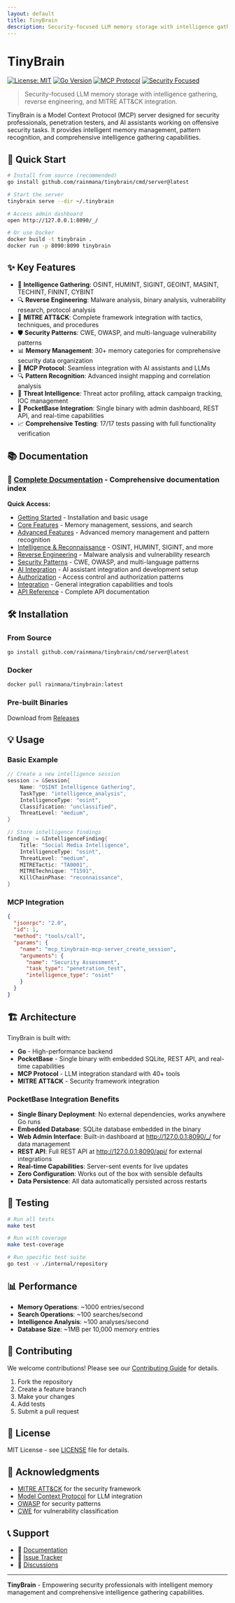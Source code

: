 ```yaml
---
layout: default
title: TinyBrain
description: Security-focused LLM memory storage with intelligence gathering, reverse engineering, and MITRE ATT&CK integration
---
```


<!-- Force rebuild - Dark theme test -->

# TinyBrain

[![License: MIT](https://img.shields.io/badge/License-MIT-yellow.svg)](https://opensource.org/licenses/MIT)
[![Go Version](https://img.shields.io/badge/Go-1.21+-blue.svg)](https://golang.org/)
[![MCP Protocol](https://img.shields.io/badge/MCP-Protocol-green.svg)](https://modelcontextprotocol.io/)
[![Security Focused](https://img.shields.io/badge/Security-Focused-red.svg)](https://github.com/rainmana/tinybrain)

> Security-focused LLM memory storage with intelligence gathering, reverse engineering, and MITRE ATT&CK integration.

TinyBrain is a Model Context Protocol (MCP) server designed for security professionals, penetration testers, and AI assistants working on offensive security tasks. It provides intelligent memory management, pattern recognition, and comprehensive intelligence gathering capabilities.

## 🚀 Quick Start

```bash
# Install from source (recommended)
go install github.com/rainmana/tinybrain/cmd/server@latest

# Start the server
tinybrain serve --dir ~/.tinybrain

# Access admin dashboard
open http://127.0.0.1:8090/_/

# Or use Docker
docker build -t tinybrain .
docker run -p 8090:8090 tinybrain
```

## ✨ Key Features

- 🧠 **Intelligence Gathering**: OSINT, HUMINT, SIGINT, GEOINT, MASINT, TECHINT, FININT, CYBINT
- 🔍 **Reverse Engineering**: Malware analysis, binary analysis, vulnerability research, protocol analysis
- 🎯 **MITRE ATT&CK**: Complete framework integration with tactics, techniques, and procedures
- 🛡️ **Security Patterns**: CWE, OWASP, and multi-language vulnerability patterns
- 📊 **Memory Management**: 30+ memory categories for comprehensive security data organization
- 🔗 **MCP Protocol**: Seamless integration with AI assistants and LLMs
- 🔍 **Pattern Recognition**: Advanced insight mapping and correlation analysis
- 🎯 **Threat Intelligence**: Threat actor profiling, attack campaign tracking, IOC management
- 🚀 **PocketBase Integration**: Single binary with admin dashboard, REST API, and real-time capabilities
- 📈 **Comprehensive Testing**: 17/17 tests passing with full functionality verification

## 📚 Documentation

### 📖 **[Complete Documentation](documentation/)** - Comprehensive documentation index

**Quick Access:**
- [Getting Started](getting-started/) - Installation and basic usage
- [Core Features](core-features/) - Memory management, sessions, and search
- [Advanced Features](advanced-features/) - Advanced memory management and pattern recognition
- [Intelligence & Reconnaissance](intelligence/) - OSINT, HUMINT, SIGINT, and more
- [Reverse Engineering](reverse-engineering/) - Malware analysis and vulnerability research
- [Security Patterns](security-patterns/) - CWE, OWASP, and multi-language patterns
- [AI Integration](ai-integration/) - AI assistant integration and development setup
- [Authorization](authorization/) - Access control and authorization patterns
- [Integration](integration/) - General integration capabilities and tools
- [API Reference](api-reference/) - Complete API documentation

## 🛠️ Installation

### From Source
```bash
go install github.com/rainmana/tinybrain/cmd/server@latest
```

### Docker
```bash
docker pull rainmana/tinybrain:latest
```

### Pre-built Binaries
Download from [Releases](https://github.com/rainmana/tinybrain/releases)

## 💡 Usage

### Basic Example
```go
// Create a new intelligence session
session := &Session{
    Name: "OSINT Intelligence Gathering",
    TaskType: "intelligence_analysis",
    IntelligenceType: "osint",
    Classification: "unclassified",
    ThreatLevel: "medium",
}

// Store intelligence findings
finding := &IntelligenceFinding{
    Title: "Social Media Intelligence",
    IntelligenceType: "osint",
    ThreatLevel: "medium",
    MITRETactic: "TA0001",
    MITRETechnique: "T1591",
    KillChainPhase: "reconnaissance",
}
```

### MCP Integration
```json
{
  "jsonrpc": "2.0",
  "id": 1,
  "method": "tools/call",
  "params": {
    "name": "mcp_tinybrain-mcp-server_create_session",
    "arguments": {
      "name": "Security Assessment",
      "task_type": "penetration_test",
      "intelligence_type": "osint"
    }
  }
}
```

## 🏗️ Architecture

TinyBrain is built with:
- **Go** - High-performance backend
- **PocketBase** - Single binary with embedded SQLite, REST API, and real-time capabilities
- **MCP Protocol** - LLM integration standard with 40+ tools
- **MITRE ATT&CK** - Security framework integration

### PocketBase Integration Benefits

- **Single Binary Deployment**: No external dependencies, works anywhere Go runs
- **Embedded Database**: SQLite database embedded in the binary
- **Web Admin Interface**: Built-in dashboard at http://127.0.0.1:8090/_/ for data management
- **REST API**: Full REST API at http://127.0.0.1:8090/api/ for external integrations
- **Real-time Capabilities**: Server-sent events for live updates
- **Zero Configuration**: Works out of the box with sensible defaults
- **Data Persistence**: All data automatically persisted across restarts

## 🧪 Testing

```bash
# Run all tests
make test

# Run with coverage
make test-coverage

# Run specific test suite
go test -v ./internal/repository
```

## 📊 Performance

- **Memory Operations**: ~1000 entries/second
- **Search Operations**: ~100 searches/second
- **Intelligence Analysis**: ~100 analyses/second
- **Database Size**: ~1MB per 10,000 memory entries

## 🤝 Contributing

We welcome contributions! Please see our [Contributing Guide](contributing/) for details.

1. Fork the repository
2. Create a feature branch
3. Make your changes
4. Add tests
5. Submit a pull request

## 📄 License

MIT License - see [LICENSE](https://github.com/rainmana/tinybrain/blob/main/LICENSE) file for details.

## 🙏 Acknowledgments

- [MITRE ATT&CK](https://attack.mitre.org/) for the security framework
- [Model Context Protocol](https://modelcontextprotocol.io/) for LLM integration
- [OWASP](https://owasp.org/) for security patterns
- [CWE](https://cwe.mitre.org/) for vulnerability classification

## 📞 Support

- 📖 [Documentation](https://rainmana.github.io/tinybrain/)
- 🐛 [Issue Tracker](https://github.com/rainmana/tinybrain/issues)
- 💬 [Discussions](https://github.com/rainmana/tinybrain/discussions)

---

**TinyBrain** - Empowering security professionals with intelligent memory management and comprehensive intelligence gathering capabilities.
